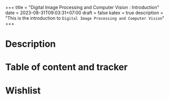 +++
title = "Digital Image Processing and Computer Vision : Introduction"
date = 2023-08-31T09:03:31+07:00
draft = false
katex = true
description = "This is the introduction to `Digital Image Processing and Computer Vision`"
+++

# Description

# Table of content and tracker

# Wishlist


